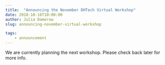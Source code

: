 ```yaml
---
title:  "Announcing the November DHTech Virtual Workshop"
date: 2018-10-16T10:00:00
author: Julia Damerow
slug: announcing-november-virtual-workshop

tags:
    - announcement
---
```


We are currently planning the next workshop. Please check back later for more info.
